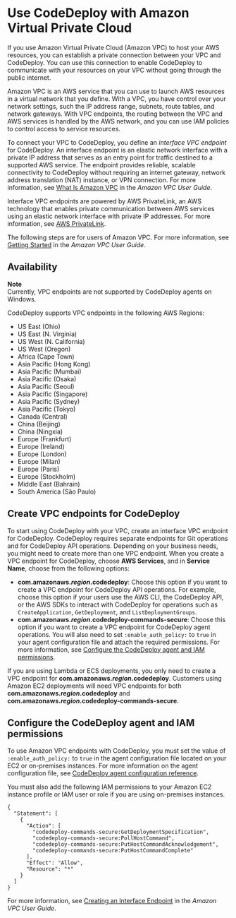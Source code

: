 # Use CodeDeploy with Amazon Virtual Private Cloud<a name="vpc-endpoints"></a>

If you use Amazon Virtual Private Cloud \(Amazon VPC\) to host your AWS resources, you can establish a private connection between your VPC and CodeDeploy\. You can use this connection to enable CodeDeploy to communicate with your resources on your VPC without going through the public internet\.

Amazon VPC is an AWS service that you can use to launch AWS resources in a virtual network that you define\. With a VPC, you have control over your network settings, such the IP address range, subnets, route tables, and network gateways\. With VPC endpoints, the routing between the VPC and AWS services is handled by the AWS network, and you can use IAM policies to control access to service resources\.

To connect your VPC to CodeDeploy, you define an *interface VPC endpoint* for CodeDeploy\. An interface endpoint is an elastic network interface with a private IP address that serves as an entry point for traffic destined to a supported AWS service\. The endpoint provides reliable, scalable connectivity to CodeDeploy without requiring an internet gateway, network address translation \(NAT\) instance, or VPN connection\. For more information, see [What Is Amazon VPC](https://docs.aws.amazon.com/vpc/latest/userguide/) in the *Amazon VPC User Guide*\.

 Interface VPC endpoints are powered by AWS PrivateLink, an AWS technology that enables private communication between AWS services using an elastic network interface with private IP addresses\. For more information, see [AWS PrivateLink](https://aws.amazon.com/privatelink/)\.

The following steps are for users of Amazon VPC\. For more information, see [Getting Started](https://docs.aws.amazon.com/vpc/latest/userguide/GetStarted.html) in the *Amazon VPC User Guide*\.

## Availability<a name="codecommit-interface-VPC-availability"></a>

**Note**  
Currently, VPC endpoints are not supported by CodeDeploy agents on Windows\.

CodeDeploy supports VPC endpoints in the following AWS Regions:
+ US East \(Ohio\) 
+ US East \(N\. Virginia\)
+ US West \(N\. California\)
+ US West \(Oregon\)
+ Africa \(Cape Town\)
+ Asia Pacific \(Hong Kong\)
+ Asia Pacific \(Mumbai\)
+ Asia Pacific \(Osaka\)
+ Asia Pacific \(Seoul\)
+ Asia Pacific \(Singapore\)
+ Asia Pacific \(Sydney\)
+ Asia Pacific \(Tokyo\)
+ Canada \(Central\)
+ China \(Beijing\)
+ China \(Ningxia\)
+ Europe \(Frankfurt\)
+ Europe \(Ireland\)
+ Europe \(London\)
+ Europe \(Milan\)
+ Europe \(Paris\)
+ Europe \(Stockholm\)
+ Middle East \(Bahrain\)
+ South America \(São Paulo\)

## Create VPC endpoints for CodeDeploy<a name="create-vpc-endpoint-for-codedeploy"></a>

To start using CodeDeploy with your VPC, create an interface VPC endpoint for CodeDeploy\. CodeDeploy requires separate endpoints for Git operations and for CodeDeploy API operations\. Depending on your business needs, you might need to create more than one VPC endpoint\. When you create a VPC endpoint for CodeDeploy, choose **AWS Services**, and in **Service Name**, choose from the following options:
+  **com\.amazonaws\.*region*\.codedeploy**: Choose this option if you want to create a VPC endpoint for CodeDeploy API operations\. For example, choose this option if your users use the AWS CLI, the CodeDeploy API, or the AWS SDKs to interact with CodeDeploy for operations such as `CreateApplication`, `GetDeployment`, and `ListDeploymentGroups`\. 
+  **com\.amazonaws\.*region*\.codedeploy\-commands\-secure**: Choose this option if you want to create a VPC endpoint for CodeDeploy agent operations\. You will also need to set `:enable_auth_policy:` to `true` in your agent configuration file and attach the required permissions\. For more information, see [Configure the CodeDeploy agent and IAM permissions](#vpc-codedeploy-agent-configuration)\. 

If you are using Lambda or ECS deployments, you only need to create a VPC endpoint for **com\.amazonaws\.*region*\.codedeploy**\. Customers using Amazon EC2 deployments will need VPC endpoints for both **com\.amazonaws\.*region*\.codedeploy** and **com\.amazonaws\.*region*\.codedeploy\-commands\-secure**\. 

## Configure the CodeDeploy agent and IAM permissions<a name="vpc-codedeploy-agent-configuration"></a>

To use Amazon VPC endpoints with CodeDeploy, you must set the value of `:enable_auth_policy:` to `true` in the agent configuration file located on your EC2 or on\-premises instances\. For more information on the agent configuration file, see [CodeDeploy agent configuration reference](reference-agent-configuration.md)\.

You must also add the following IAM permissions to your Amazon EC2 instance profile or IAM user or role if you are using on\-premises instances\.

```
{
  "Statement": [
    {
      "Action": [
        "codedeploy-commands-secure:GetDeploymentSpecification",
        "codedeploy-commands-secure:PollHostCommand",
        "codedeploy-commands-secure:PutHostCommandAcknowledgement",
        "codedeploy-commands-secure:PutHostCommandComplete"
      ],
      "Effect": "Allow",
      "Resource": "*"
    }
  ]
}
```

For more information, see [Creating an Interface Endpoint](https://docs.aws.amazon.com/vpc/latest/userguide/vpce-interface.html#create-interface-endpoint.html) in the *Amazon VPC User Guide*\.